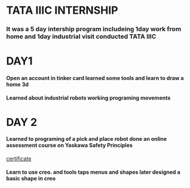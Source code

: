 # TATA IIIC INTERNSHIP
### It was a 5 day intership program includeing 1day work from home and 1day industrial visit conducted TATA IIIC

# DAY1
#### Open an account in tinker card  learned some tools and learn to draw a home 3d
#### Learned about industrial robots working programing movements
# DAY 2
#### Learned to programing of a pick and place robot done an online assessment course on Yaskawa Safety Principles
[certificate](https://github.com/Aryaahh/intenship/blob/main/MTEC%20CertificateAbsorbFields.pdf)
#### Learn to use creo. and tools taps menus and shapes later designed a basic shape in creo
